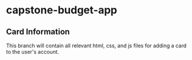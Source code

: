 # capstone-budget-app
<h2>Card Information</h2>
<p>This branch will contain all relevant html, css, and js files for adding a card to the user's account.</p>
